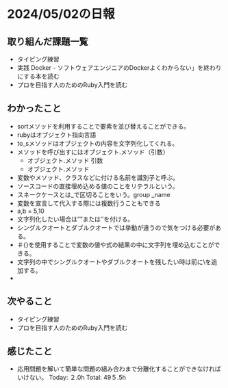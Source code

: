 # 2024/05/02の日報
## 取り組んだ課題一覧
* タイピング練習
*  実践 Docker - ソフトウェアエンジニアのDockerよくわからない」を終わりにする本を読む
*  プロを目指す人のためのRuby入門を読む
## わかったこと
* sortメソッドを利用することで要素を並び替えることができる。
* rubyはオブジェクト指向言語
* to_sメソッドはオブジェクトの内容を文字列化してくれる。
* メソッドを呼び出すにはオブジェクト.メソッド（引数）
  *  オブジェクト.メソッド 引数
  *  オブジェクト.メソッド
*  変数やメソッド、クラスなどに付ける名前を識別子と呼ぶ。
*  ソースコードの直接埋め込める値のことをリテラルという。
*  スネークケースとは_で区切ることをいう。group _name
*  変数を宣言して代入する際には複数行うこともできる
  *  a,b = 5,10
*  文字列化したい場合は””または’’を付ける。
  *  シングルクオートとダブルクオートでは挙動が違うので気をつける必要がある。
*  ＃{}を使用することで変数の値や式の結果の中に文字列を埋め込むことができる。
*  文字列の中でシングルクオートやダブルクオートを残したい時は前に\を追加する。
*          
## 次やること
* タイピング練習
* プロを目指す人のためのRuby入門を読む
## 感じたこと
* 応用問題を解いて簡単な問題の組み合わまで分離化することができなければいけない。
Today: ２.0h
Total: 49５.5h
